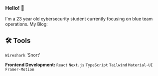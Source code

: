 ### Hello! 👋
I'm a 23 year old cybersecurity student currently focusing on blue team operations.
My Blog:

## 🛠️ Tools
`Wireshark` 'Snort'

**Frontend Development:** `React` `Next.js` `TypeScript` `Tailwind` `Material-UI` `Framer-Motion`
<!--
**moromerx/moromerx** is a ✨ _special_ ✨ repository because its `README.md` (this file) appears on your GitHub profile.

Here are some ideas to get you started:

- 🔭 I’m currently working on ...
- 🌱 I’m currently learning ...
- 👯 I’m looking to collaborate on ...
- 🤔 I’m looking for help with ...
- 💬 Ask me about ...
- 📫 How to reach me: ...
- 😄 Pronouns: ...
- ⚡ Fun fact: ...
-->
